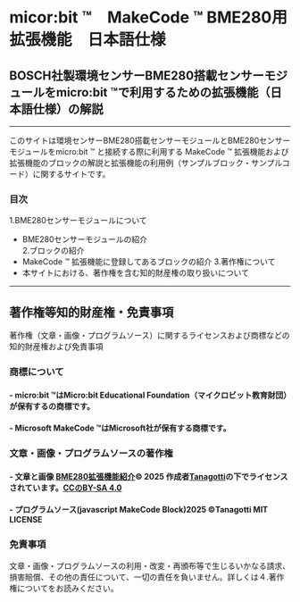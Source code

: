 # micor:bit &trade;　MakeCode &trade; BME280用拡張機能　日本語仕様 
## BOSCH社製環境センサーBME280搭載センサーモジュールをmicro:bit  &trade;で利用するための拡張機能（日本語仕様）の解説 

---

このサイトは環境センサーBME280搭載センサーモジュールとBME280センサーモジュールをmicro:bit &trade; と接続する際に利用する MakeCode  &trade; 拡張機能および拡張機能のブロックの解説と拡張機能の利用例（サンプルブロック・サンプルコード）に関するサイトです。

### 目次　
1.BME280センサーモジュールについて  
 - BME280センサーモジュールの紹介  
2.ブロックの紹介
 - MakeCode &trade; 拡張機能に登録してあるブロックの紹介 
3.著作権について
 - 本サイトにおける、著作権を含む知的財産権の取り扱いについて 

---    

## 著作権等知的財産権・免責事項
著作権（文章・画像・プログラムソース）に関するライセンスおよび商標などの知的財産権および免責事項
### 商標について
#### - micro:bit &trade;はMicro:bit Educational Foundation（マイクロビット教育財団）が保有するの商標です。　
#### - Microsoft MakeCode &trade;はMicrosoft社が保有する商標です。　
### 文章・画像・プログラムソースの著作権
#### - 文章と画像 <a href="https://creativecommons.org" _msttexthash="32740890" _msthash="521">BME280拡張機能紹介</a><font _mstmutation="1" _msttexthash="13416832" _msthash="522">© 2025 作成者</font><a href="https://creativecommons.org" _msttexthash="9243949" _msthash="523">Tanagotti</a><font _mstmutation="1" _msttexthash="31309603" _msthash="524">の下でライセンスされています。</font><a href="https://creativecommons.org/licenses/by-sa/4.0/" _msttexthash="1548131" _msthash="525">CCのBY-SA 4.0</a> <img src="https://mirrors.creativecommons.org/presskit/icons/cc.svg" style="width: 16px;height:16px;margin-left: .2em;"><img src="https://mirrors.creativecommons.org/presskit/icons/by.svg" style="width: 16px;height:16px;margin-left: .2em;"><img src="https://mirrors.creativecommons.org/presskit/icons/sa.svg" style="width: 16px;height:16px;margin-left: .2em;">
#### - プログラムソース(javascript MakeCode Block)2025 &copy;Tanagotti MIT LICENSE
### 免責事項
文章・画像・プログラムソースの利用・改変・再頒布等で生じるいかなる請求、損害賠償、その他の責任について、一切の責任を負いません。詳しくは４.著作権についてをお読みください。
